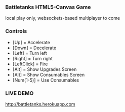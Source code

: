 ### Battletanks HTML5-Canvas Game

local play only, websockets-based multiplayer to come

### Controls

* [Up] = Accelerate
* [Down] = Decelerate
* [Left] = Turn left
* [Right] = Turn right
* [LeftClick] = Fire
* [Alt] = Show Upgrades Screen
* [Alt] = Show Consumables Screen
* [Num(1-5)] = Use Consumables

### LIVE DEMO

http://battletanks.herokuapp.com
